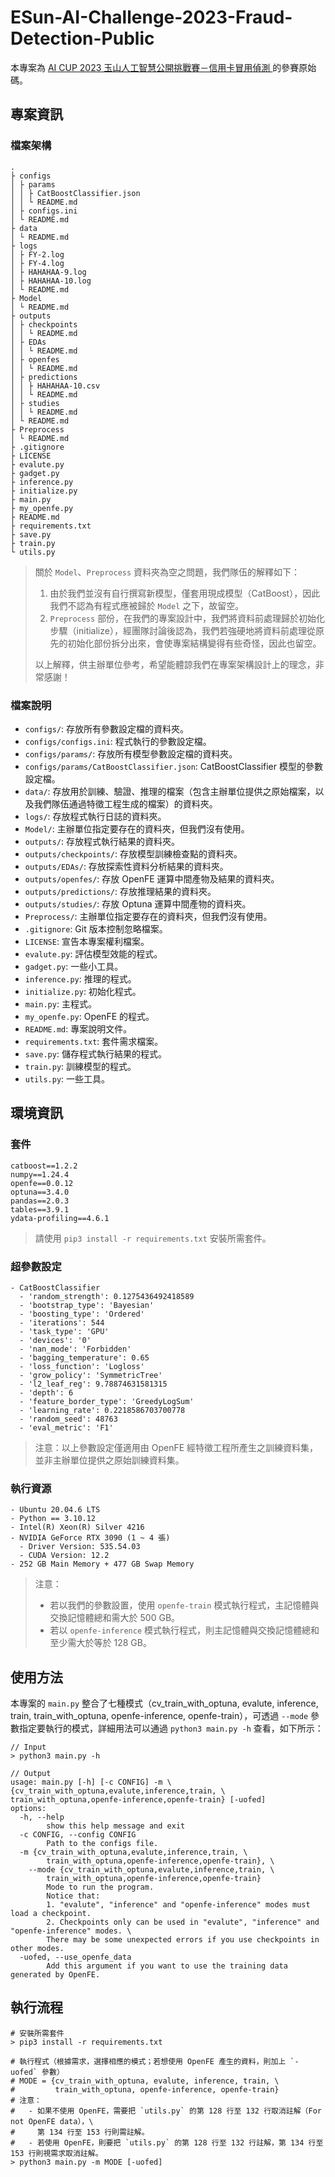 # ESun-AI-Challenge-2023-Fraud-Detection-Public

本專案為 [AI CUP 2023 玉山人工智慧公開挑戰賽－信用卡冒用偵測 ](https://tbrain.trendmicro.com.tw/Competitions/Details/31) 的參賽原始碼。

## 專案資訊
### 檔案架構
```
.
├ configs
│ ├ params
│ │ ├ CatBoostClassifier.json
│ │ └ README.md
│ ├ configs.ini
│ └ README.md
├ data
│ └ README.md
├ logs
│ ├ FY-2.log
│ ├ FY-4.log
│ ├ HAHAHAA-9.log
│ ├ HAHAHAA-10.log
│ └ README.md
├ Model
│ └ README.md
├ outputs
│ ├ checkpoints
│ │ └ README.md
│ ├ EDAs
│ │ └ README.md
│ ├ openfes
│ │ └ README.md
│ ├ predictions
│ │ ├ HAHAHAA-10.csv
│ │ └ README.md
│ ├ studies
│ │ └ README.md
│ └ README.md
├ Preprocess
│ └ README.md
├ .gitignore
├ LICENSE
├ evalute.py
├ gadget.py
├ inference.py
├ initialize.py
├ main.py
├ my_openfe.py
├ README.md
├ requirements.txt
├ save.py
├ train.py
└ utils.py
```
> 關於 `Model`、`Preprocess` 資料夾為空之問題，我們隊伍的解釋如下：
> 1. 由於我們並沒有自行撰寫新模型，僅套用現成模型（CatBoost），因此我們不認為有程式應被歸於 `Model` 之下，故留空。
> 2. `Preprocess` 部份，在我們的專案設計中，我們將資料前處理歸於初始化步驟（initialize），經團隊討論後認為，我們若強硬地將資料前處理從原先的初始化部份拆分出來，會使專案結構變得有些奇怪，因此也留空。
>
> 以上解釋，供主辦單位參考，希望能體諒我們在專案架構設計上的理念，非常感謝！

### 檔案說明
- `configs/`: 存放所有參數設定檔的資料夾。
- `configs/configs.ini`: 程式執行的參數設定檔。
- `configs/params/`: 存放所有模型參數設定檔的資料夾。
- `configs/params/CatBoostClassifier.json`: CatBoostClassifier 模型的參數設定檔。
- `data/`: 存放用於訓練、驗證、推理的檔案（包含主辦單位提供之原始檔案，以及我們隊伍通過特徵工程生成的檔案）的資料夾。
- `logs/`: 存放程式執行日誌的資料夾。
- `Model/`: 主辦單位指定要存在的資料夾，但我們沒有使用。
- `outputs/`: 存放程式執行結果的資料夾。
- `outputs/checkpoints/`: 存放模型訓練檢查點的資料夾。
- `outputs/EDAs/`: 存放探索性資料分析結果的資料夾。
- `outputs/openfes/`: 存放 OpenFE 運算中間產物及結果的資料夾。
- `outputs/predictions/`: 存放推理結果的資料夾。
- `outputs/studies/`: 存放 Optuna 運算中間產物的資料夾。
- `Preprocess/`: 主辦單位指定要存在的資料夾，但我們沒有使用。
- `.gitignore`: Git 版本控制忽略檔案。
- `LICENSE`: 宣告本專案權利檔案。
- `evalute.py`: 評估模型效能的程式。
- `gadget.py`: 一些小工具。
- `inference.py`: 推理的程式。
- `initialize.py`: 初始化程式。
- `main.py`: 主程式。
- `my_openfe.py`: OpenFE 的程式。
- `README.md`: 專案說明文件。
- `requirements.txt`: 套件需求檔案。
- `save.py`: 儲存程式執行結果的程式。
- `train.py`: 訓練模型的程式。
- `utils.py`: 一些工具。

## 環境資訊
### 套件
```
catboost==1.2.2
numpy==1.24.4
openfe==0.0.12
optuna==3.4.0
pandas==2.0.3
tables==3.9.1
ydata-profiling==4.6.1
```
> 請使用 `pip3 install -r requirements.txt` 安裝所需套件。

### 超參數設定
```
- CatBoostClassifier
  - 'random_strength': 0.1275436492418589
  - 'bootstrap_type': 'Bayesian'
  - 'boosting_type': 'Ordered'
  - 'iterations': 544
  - 'task_type': 'GPU'
  - 'devices': '0'
  - 'nan_mode': 'Forbidden'
  - 'bagging_temperature': 0.65
  - 'loss_function': 'Logloss'
  - 'grow_policy': 'SymmetricTree'
  - 'l2_leaf_reg': 9.78874631581315
  - 'depth': 6
  - 'feature_border_type': 'GreedyLogSum'
  - 'learning_rate': 0.2218586703700778
  - 'random_seed': 48763
  - 'eval_metric': 'F1'
```
> 注意：以上參數設定僅適用由 OpenFE 經特徵工程所產生之訓練資料集，並非主辦單位提供之原始訓練資料集。

### 執行資源
```
- Ubuntu 20.04.6 LTS
- Python == 3.10.12
- Intel(R) Xeon(R) Silver 4216
- NVIDIA GeForce RTX 3090 (1 ~ 4 張)
  - Driver Version: 535.54.03
  - CUDA Version: 12.2
- 252 GB Main Memory + 477 GB Swap Memory
```
> 注意：
>   - 若以我們的參數設置，使用 `openfe-train` 模式執行程式，主記憶體與交換記憶體總和需大於 500 GB。
>   - 若以 `openfe-inference` 模式執行程式，則主記憶體與交換記憶體總和至少需大於等於 128 GB。

## 使用方法
本專案的 `main.py` 整合了七種模式（cv_train_with_optuna, evalute, inference, train, train_with_optuna, openfe-inference, openfe-train），可透過 `--mode` 參數指定要執行的模式，詳細用法可以通過 `python3 main.py -h` 查看，如下所示：

```
// Input
> python3 main.py -h

// Output
usage: main.py [-h] [-c CONFIG] -m \
{cv_train_with_optuna,evalute,inference,train, \
train_with_optuna,openfe-inference,openfe-train} [-uofed]
options:
  -h, --help
        show this help message and exit
  -c CONFIG, --config CONFIG
        Path to the configs file.
  -m {cv_train_with_optuna,evalute,inference,train, \
        train_with_optuna,openfe-inference,openfe-train}, \
    --mode {cv_train_with_optuna,evalute,inference,train, \
        train_with_optuna,openfe-inference,openfe-train}
        Mode to run the program.
        Notice that:
        1. "evalute", "inference" and "openfe-inference" modes must load a checkpoint.
        2. Checkpoints only can be used in "evalute", "inference" and "openfe-inference" modes. \
        There may be some unexpected errors if you use checkpoints in other modes.
  -uofed, --use_openfe_data
        Add this argument if you want to use the training data generated by OpenFE.
```

## 執行流程
```
# 安裝所需套件
> pip3 install -r requirements.txt

# 執行程式（根據需求，選擇相應的模式；若想使用 OpenFE 產生的資料，則加上 `-uofed` 參數）
# MODE = {cv_train_with_optuna, evalute, inference, train, \
#         train_with_optuna, openfe-inference, openfe-train}
# 注意：
#   - 如果不使用 OpenFE，需要把 `utils.py` 的第 128 行至 132 行取消註解（For not OpenFE data），\
#     第 134 行至 153 行則需註解。
#   - 若使用 OpenFE，則要把 `utils.py` 的第 128 行至 132 行註解，第 134 行至 153 行則視需求取消註解。
> python3 main.py -m MODE [-uofed]
```
